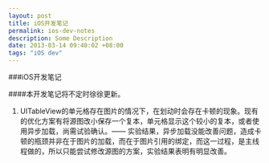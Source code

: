```yaml
---
layout: post
title: iOS开发笔记
permalink: ios-dev-notes
description: Some Description
date: 2013-03-14 09:40:02 +08:00
tags: "iOS dev"
---
```


###iOS开发笔记

####本开发笔记将不定时徐徐更新。

1. UITableView的单元格存在图片的情况下，在划动时会存在卡顿的现象。现有的优化方案有将源图改小保存一个复本，单元格显示这个较小的复本，或者使用异步加载，尚需试验确认。—— 实验结果，异步加载没能改善问题，造成卡顿的瓶颈并非在于图片的加载，而在于图片引用的绑定，而这一过程，是主线程做的，所以只能尝试修改源图的方案，实验结果表明有明显改善。